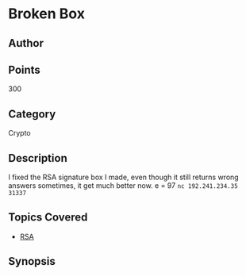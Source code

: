 # Broken Box
## Author

## Points
300
## Category
Crypto
## Description
I fixed the RSA signature box I made, even though it still returns wrong answers sometimes, it get much better now.
e = 97
`nc 192.241.234.35 31337`
## Topics Covered

- [RSA](/cryptography/what-is-rsa/)
## Synopsis

